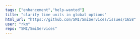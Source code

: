 ```yaml
---
tags: ["enhancement","help-wanted"]
title: "clarify time units in global options"
html_url: "https://github.com/SMI/SmiServices/issues/1658"
user: "rkm"
repo: "SMI/SmiServices"
---
```


